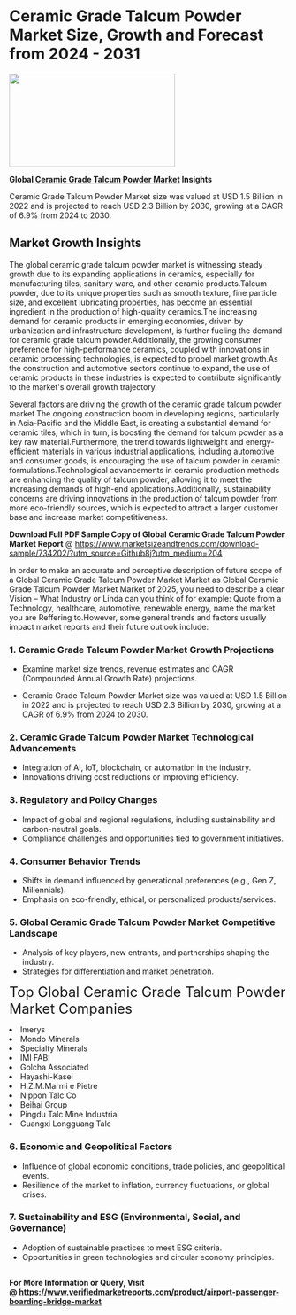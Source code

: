 <H1>Ceramic Grade Talcum Powder Market Size, Growth and Forecast from 2024 - 2031</H1><img class="aligncenter size-medium wp-image-584254" src="https://thirdeyenews.in/wp-content/uploads/2024/09/Global-Market-Research-300x168.jpeg" alt="" width="300" height="168" /><p><strong>Global&nbsp;<a href="https://www.marketsizeandtrends.com/download-sample/734202/?utm_source=Github8j?utm_medium=204">Ceramic Grade Talcum Powder Market</a> Insights</strong></p><p>Ceramic Grade Talcum Powder Market size was valued at USD 1.5 Billion in 2022 and is projected to reach USD 2.3 Billion by 2030, growing at a CAGR of 6.9% from 2024 to 2030.</p><p><h2>Market Growth Insights</h2> <p>The global ceramic grade talcum powder market is witnessing steady growth due to its expanding applications in ceramics, especially for manufacturing tiles, sanitary ware, and other ceramic products.Talcum powder, due to its unique properties such as smooth texture, fine particle size, and excellent lubricating properties, has become an essential ingredient in the production of high-quality ceramics.The increasing demand for ceramic products in emerging economies, driven by urbanization and infrastructure development, is further fueling the demand for ceramic grade talcum powder.Additionally, the growing consumer preference for high-performance ceramics, coupled with innovations in ceramic processing technologies, is expected to propel market growth.As the construction and automotive sectors continue to expand, the use of ceramic products in these industries is expected to contribute significantly to the market's overall growth trajectory.</p> <p>Several factors are driving the growth of the ceramic grade talcum powder market.The ongoing construction boom in developing regions, particularly in Asia-Pacific and the Middle East, is creating a substantial demand for ceramic tiles, which in turn, is boosting the demand for talcum powder as a key raw material.Furthermore, the trend towards lightweight and energy-efficient materials in various industrial applications, including automotive and consumer goods, is encouraging the use of talcum powder in ceramic formulations.Technological advancements in ceramic production methods are enhancing the quality of talcum powder, allowing it to meet the increasing demands of high-end applications.Additionally, sustainability concerns are driving innovations in the production of talcum powder from more eco-friendly sources, which is expected to attract a larger customer base and increase market competitiveness.</p> <p><span class=""><strong>Download Full PDF Sample Copy of Global Ceramic Grade Talcum Powder Market Report</strong> @ <a href="https://www.marketsizeandtrends.com/download-sample/734202/?utm_source=Github8j?utm_medium=204" target="_blank">https://www.marketsizeandtrends.com/download-sample/734202/?utm_source=Github8j?utm_medium=204</a></span></p><p>In order to make an accurate and perceptive description of future scope of a Global&nbsp;Ceramic Grade Talcum Powder Market Market as Global&nbsp;Ceramic Grade Talcum Powder Market Market of 2025, you need to describe a clear Vision &ndash; What Industry or Linda can you think of for example: Quote from a Technology, healthcare, automotive, renewable energy, name the market you are Reffering to.However, some general trends and factors usually impact market reports and their future outlook include:</p><h3>1.&nbsp;<strong>Ceramic Grade Talcum Powder Market Growth Projections</strong></h3><ul><li>Examine market size trends, revenue estimates and CAGR (Compounded Annual Growth Rate) projections.</li><li><p>Ceramic Grade Talcum Powder Market size was valued at USD 1.5 Billion in 2022 and is projected to reach USD 2.3 Billion by 2030, growing at a CAGR of 6.9% from 2024 to 2030.</p></li></ul><h3>2.&nbsp;<strong>Ceramic Grade Talcum Powder Market Technological Advancements</strong></h3><ul><li>Integration of AI, IoT, blockchain, or automation in the industry.</li><li>Innovations driving cost reductions or improving efficiency.</li></ul><h3>3.&nbsp;<strong>Regulatory and Policy Changes</strong></h3><ul><li>Impact of global and regional regulations, including sustainability and carbon-neutral goals.</li><li>Compliance challenges and opportunities tied to government initiatives.</li></ul><h3>4.&nbsp;<strong>Consumer Behavior Trends</strong></h3><ul><li>Shifts in demand influenced by generational preferences (e.g., Gen Z, Millennials).</li><li>Emphasis on eco-friendly, ethical, or personalized products/services.</li></ul><h3>5.&nbsp;<strong>Global Ceramic Grade Talcum Powder Market Competitive Landscape</strong></h3><ul><li>Analysis of key players, new entrants, and partnerships shaping the industry.</li><li>Strategies for differentiation and market penetration.</li></ul><p data-pm-slice="1 1 []"><span style="color: inherit; font-family: inherit; font-size: 25px;">Top Global Ceramic Grade Talcum Powder Market Companies</span></p><div class="" data-test-id=""><p><li>Imerys</li><li> Mondo Minerals</li><li> Specialty Minerals</li><li> IMI FABI</li><li> Golcha Associated</li><li> Hayashi-Kasei</li><li> H.Z.M.Marmi e Pietre</li><li> Nippon Talc Co</li><li> Beihai Group</li><li> Pingdu Talc Mine Industrial</li><li> Guangxi Longguang Talc</li></p></div><h3>6.&nbsp;<strong>Economic and Geopolitical Factors</strong></h3><ul><li>Influence of global economic conditions, trade policies, and geopolitical events.</li><li>Resilience of the market to inflation, currency fluctuations, or global crises.</li></ul><h3>7.&nbsp;<strong>Sustainability and ESG (Environmental, Social, and Governance)</strong></h3><ul><li>Adoption of sustainable practices to meet ESG criteria.</li><li>Opportunities in green technologies and circular economy principles.</li></ul><h2><strong style="font-size: 14px;">For More Information or Query, Visit @&nbsp;</strong><a style="background-color: #ffffff; font-size: 14px;" href="https://www.marketsizeandtrends.com/report/ceramic-grade-talcum-powder-market/" target="_blank">https://www.verifiedmarketreports.com/product/airport-passenger-boarding-bridge-market</a></h2>